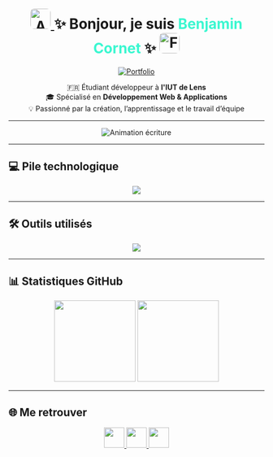 <h1 align="center">
  <a href="#english-version">
    <img src="https://flagcdn.com/gb.svg" height="40" style="border-radius:8px;" alt="Anglais"/>
  </a>
  ✨ Bonjour, je suis <span style="color:#3AF7D0;">Benjamin Cornet</span> ✨
  <a href="#french-version">
    <img src="https://flagcdn.com/fr.svg" height="40" style="border-radius:8px;" alt="Français"/>
  </a>
</h1>

<p align="center">
  <a href="https://cornetbenjaminportfolio.netlify.app/" target="_blank">
    <img src="https://img.shields.io/badge/🌐 Mon%20Portfolio-00CFFF?style=for-the-badge&logo=vercel&logoColor=white" alt="Portfolio"/>
  </a>
</p>

<p align="center">
  🇫🇷 Étudiant développeur à <strong>l'IUT de Lens</strong><br>
  🎓 Spécialisé en <strong>Développement Web & Applications</strong><br>
  💡 Passionné par la création, l’apprentissage et le travail d’équipe
</p>

---

<p align="center">
  <img src="https://readme-typing-svg.herokuapp.com?font=Poppins&weight=700&size=28&pause=3000&color=00CFFF&background=00000000&center=true&vCenter=true&width=700&height=50&lines=Développeur+Fullstack;Toujours+en+quête+de+nouvelles+technologies;Esprit+d'équipe+%26+Résolution+de+problèmes;Code+propre+%26+créatif" alt="Animation écriture" />
</p>

---

## 💻 Pile technologique

<div align="center">
  <img src="https://skillicons.dev/icons?i=html,css,js,ts,react,vue,nuxtjs,tailwind,nodejs,java,php,laravel,py,flask,postgres,sqlite" />
</div>

---

## 🛠️ Outils utilisés

<div align="center">
  <img src="https://skillicons.dev/icons?i=vscode,phpstorm,pycharm,idea,git,github,gitlab,docker,linux,windows,ps,unity" />
</div>

---

## 📊 Statistiques GitHub

<div align="center">
  <img src="https://github-readme-stats.vercel.app/api?username=BenjaminC62&show_icons=true&theme=tokyonight&hide_border=true&count_private=true" height="160"/>
  <img src="https://github-readme-streak-stats.herokuapp.com/?user=BenjaminC62&theme=tokyonight&hide_border=true" height="160"/>
</div>

---

## 🌐 Me retrouver

<div align="center">
  <a href="https://www.linkedin.com/in/benjamin-cornet62/" target="_blank">
    <img src="https://skillicons.dev/icons?i=linkedin" height="40" />
  </a>
  <a href="mailto:benjamin.cornet62@gmail.com" target="_blank">
    <img src="https://skillicons.dev/icons?i=gmail" height="40" />
  </a>
  <a href="https://www.instagram.com/benjamin.c62/" target="_blank">
    <img src="https://skillicons.dev/icons?i=instagram" height="40" />
  </a>
</div>


